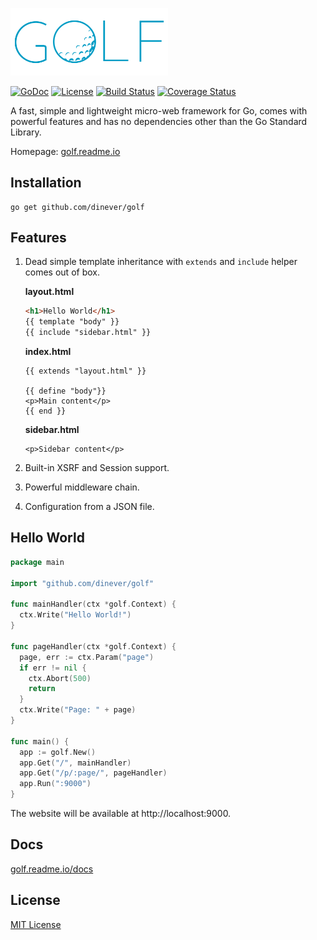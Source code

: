 <a href="http://golf.readme.io"><img width=50% src="/golf-logo.png"></img></a>

[![GoDoc](http://img.shields.io/badge/golf-documentation-blue.svg?style=flat-square)](http://golf.readme.io/docs)
[![License](http://img.shields.io/badge/license-mit-blue.svg?style=flat-square)](https://raw.githubusercontent.com/dinever/golf/master/LICENSE) 
[![Build Status](http://img.shields.io/travis/dinever/golf.svg?style=flat-square)](https://travis-ci.org/dinever/golf) 
[![Coverage Status](http://img.shields.io/coveralls/dinever/golf.svg?style=flat-square)](https://coveralls.io/r/dinever/golf?branch=master)

A fast, simple and lightweight micro-web framework for Go, comes with powerful features and has no dependencies other than the Go Standard Library.

Homepage: [golf.readme.io](https://golf.readme.io/)

## Installation

    go get github.com/dinever/golf

## Features

1. Dead simple template inheritance with `extends` and `include` helper comes out of box.

    **layout.html**
    
    ```html
    <h1>Hello World</h1>
    {{ template "body" }}
    {{ include "sidebar.html" }}
    ```
    
    **index.html**

    ```jinja2
    {{ extends "layout.html" }}
    
    {{ define "body"}}
    <p>Main content</p>
    {{ end }}
    ```
    
    **sidebar.html**
    
    ```jinja2
    <p>Sidebar content</p>
    ```
2. Built-in XSRF and Session support.
3. Powerful middleware chain.
4. Configuration from a JSON file.

## Hello World

```go
package main

import "github.com/dinever/golf"

func mainHandler(ctx *golf.Context) {
  ctx.Write("Hello World!")
}

func pageHandler(ctx *golf.Context) {
  page, err := ctx.Param("page")
  if err != nil {
    ctx.Abort(500)
    return
  }
  ctx.Write("Page: " + page)
}

func main() {
  app := golf.New()
  app.Get("/", mainHandler)
  app.Get("/p/:page/", pageHandler)
  app.Run(":9000")
}
```

The website will be available at http://localhost:9000.

## Docs

[golf.readme.io/docs](https://golf.readme.io/docs)

## License

[MIT License](/LICENSE)
